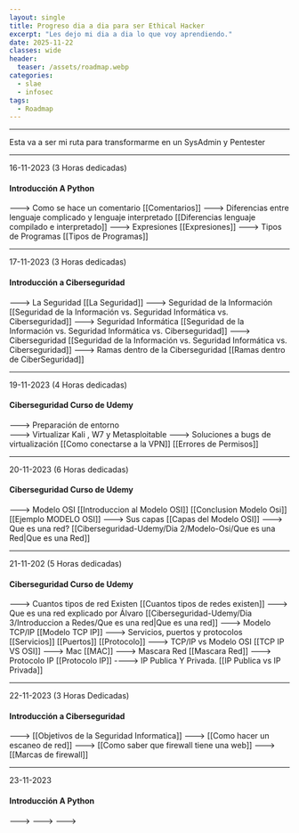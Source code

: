 ```yaml
---
layout: single
title: Progreso dia a dia para ser Ethical Hacker
excerpt: "Les dejo mi dia a dia lo que voy aprendiendo."
date: 2025-11-22
classes: wide
header:
  teaser: /assets/roadmap.webp
categories:
  - slae
  - infosec
tags:
  - Roadmap
---
```



***
Esta va a ser mi ruta para transformarme en un SysAdmin y Pentester
***

16-11-2023  (3 Horas dedicadas)
#### Introducción A Python

---> Como se hace un comentario [[Comentarios]]
---> Diferencias entre lenguaje complicado y lenguaje interpretado [[Diferencias lenguaje compilado e interpretado]]
---> Expresiones [[Expresiones]]
---> Tipos de Programas [[Tipos de Programas]]

***

17-11-2023 (3 Horas dedicadas)
#### Introducción a Ciberseguridad 

---> La Seguridad [[La Seguridad]]
---> Seguridad de la Información [[Seguridad de la Información vs. Seguridad Informática vs. Ciberseguridad]]
---> Seguridad Informática [[Seguridad de la Información vs. Seguridad Informática vs. Ciberseguridad]]
---> Ciberseguridad [[Seguridad de la Información vs. Seguridad Informática vs. Ciberseguridad]]
---> Ramas dentro de la Ciberseguridad [[Ramas dentro de CiberSeguridad]]

***

19-11-2023 (4 Horas dedicadas)
#### Ciberseguridad Curso de Udemy 

---> Preparación de entorno  
---> Virtualizar Kali , W7 y Metasploitable
---> Soluciones a bugs de virtualización [[Como conectarse a la VPN]] [[Errores de Permisos]]

***

20-11-2023 (6 Horas dedicadas)
#### Ciberseguridad Curso de Udemy

---> Modelo OSI [[Introduccion al Modelo OSI]] [[Conclusion Modelo Osi]] [[Ejemplo MODELO OSI]]
---> Sus capas [[Capas del Modelo OSI]]
---> Que es una red? [[Ciberseguridad-Udemy/Dia 2/Modelo-Osi/Que es una Red|Que es una Red]]

***

21-11-202 (5 Horas dedicadas)

#### Ciberseguridad Curso de Udemy

---> Cuantos tipos de red Existen [[Cuantos tipos de redes existen]]
---> Que es una red explicado por Álvaro [[Ciberseguridad-Udemy/Dia 3/Introduccion a Redes/Que es una red|Que es una red]]
---> Modelo TCP/IP [[Modelo TCP IP]]
---> Servicios, puertos y protocolos [[Servicios]] [[Puertos]] [[Protocolo]]
---> TCP/IP vs Modelo OSI [[TCP IP VS OSI]]
---> Mac [[MAC]]
---> Mascara Red [[Mascara Red]]
---> Protocolo IP [[Protocolo IP]]
----> IP Publica Y Privada. [[IP Publica vs IP Privada]]




*** 

22-11-2023 (3 Horas Dedicadas)
#### Introducción a Ciberseguridad 
---> [[Objetivos de la Seguridad Informatica]]
---> [[Como hacer un escaneo de red]]
---> [[Como saber que firewall tiene una web]]
---> [[Marcas de firewall]]

***

23-11-2023

#### Introducción A Python
--->
--->
--->

